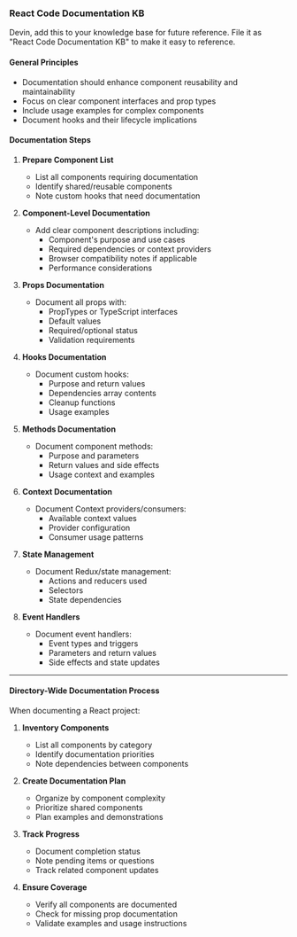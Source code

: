 ### React Code Documentation KB

Devin, add this to your knowledge base for future reference. File it as "React Code Documentation KB" to make it easy to reference.

#### General Principles

- Documentation should enhance component reusability and maintainability
- Focus on clear component interfaces and prop types
- Include usage examples for complex components
- Document hooks and their lifecycle implications

#### Documentation Steps

1. **Prepare Component List**
    - List all components requiring documentation
    - Identify shared/reusable components
    - Note custom hooks that need documentation

2. **Component-Level Documentation**
    - Add clear component descriptions including:
        - Component's purpose and use cases
        - Required dependencies or context providers
        - Browser compatibility notes if applicable
        - Performance considerations

3. **Props Documentation**
    - Document all props with:
        - PropTypes or TypeScript interfaces
        - Default values
        - Required/optional status
        - Validation requirements

4. **Hooks Documentation**
    - Document custom hooks:
        - Purpose and return values
        - Dependencies array contents
        - Cleanup functions
        - Usage examples

5. **Methods Documentation**
    - Document component methods:
        - Purpose and parameters
        - Return values and side effects
        - Usage context and examples

6. **Context Documentation**
    - Document Context providers/consumers:
        - Available context values
        - Provider configuration
        - Consumer usage patterns

7. **State Management**
    - Document Redux/state management:
        - Actions and reducers used
        - Selectors
        - State dependencies

8. **Event Handlers**
    - Document event handlers:
        - Event types and triggers
        - Parameters and return values
        - Side effects and state updates

---

#### Directory-Wide Documentation Process

When documenting a React project:

1. **Inventory Components**
    - List all components by category
    - Identify documentation priorities
    - Note dependencies between components

2. **Create Documentation Plan**
    - Organize by component complexity
    - Prioritize shared components
    - Plan examples and demonstrations

3. **Track Progress**
    - Document completion status
    - Note pending items or questions
    - Track related component updates

4. **Ensure Coverage**
    - Verify all components are documented
    - Check for missing prop documentation
    - Validate examples and usage instructions
